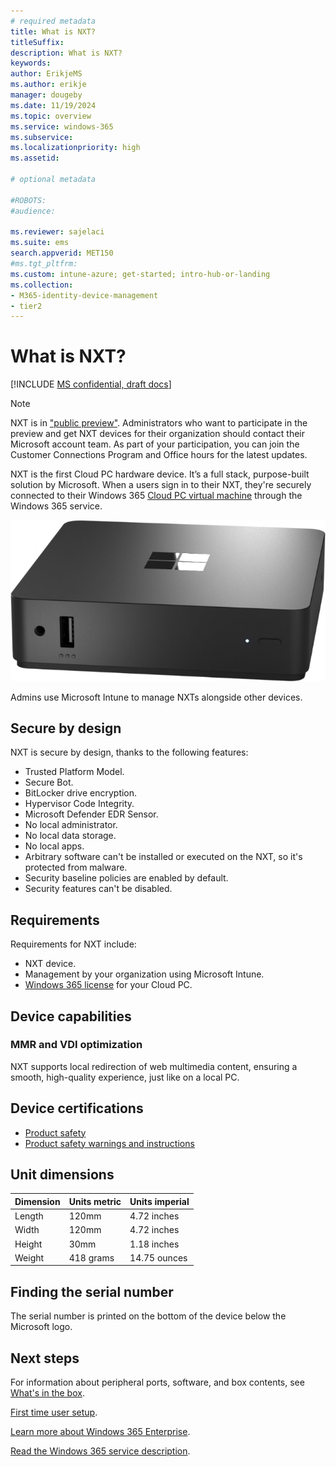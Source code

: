 ```yaml
---
# required metadata
title: What is NXT?
titleSuffix:
description: What is NXT?
keywords:
author: ErikjeMS  
ms.author: erikje
manager: dougeby
ms.date: 11/19/2024
ms.topic: overview
ms.service: windows-365
ms.subservice:
ms.localizationpriority: high
ms.assetid: 

# optional metadata

#ROBOTS:
#audience:

ms.reviewer: sajelaci
ms.suite: ems
search.appverid: MET150
#ms.tgt_pltfrm:
ms.custom: intune-azure; get-started; intro-hub-or-landing
ms.collection:
- M365-identity-device-management
- tier2
---
```


# What is NXT?

[!INCLUDE [MS confidential, draft docs](../includes/draft-doc.md)]

> [!NOTE]
> NXT is in ["public preview"](../public-preview.md). Administrators who want to participate in the preview and get NXT devices for their organization should contact their Microsoft account team. As part of your participation, you can join the Customer Connections Program and Office hours for the latest updates.

NXT is the first Cloud PC hardware device. It’s a full stack, purpose-built solution by Microsoft. When a users sign in to their NXT, they're securely connected to their Windows 365 [Cloud PC virtual machine](/windows-365/overview#what-is-a-cloud-pc) through the Windows 365 service.

![Image of the NXT device.](media/overview/device-front.png)

Admins use Microsoft Intune to manage NXTs alongside other devices.

## Secure by design

NXT is secure by design, thanks to the following features:

- Trusted Platform Model.
- Secure Bot.
- BitLocker drive encryption.
- Hypervisor Code Integrity.
- Microsoft Defender EDR Sensor.
- No local administrator.
- No local data storage.
- No local apps.
- Arbitrary software can't be installed or executed on the NXT, so it's protected from malware.
- Security baseline policies are enabled by default.
- Security features can't be disabled.

## Requirements

Requirements for NXT include:

- NXT device.
- Management by your organization using Microsoft Intune.
- [Windows 365 license](https://www.microsoft.com/licensing/product-licensing/windows-365?rtc=1) for your Cloud PC.

## Device capabilities

### MMR and VDI optimization

NXT supports local redirection of web multimedia content, ensuring a smooth, high-quality experience, just like on a local PC.

## Device certifications

- [Product safety](https://support.microsoft.com/en-us/windows/product-safety-warnings-and-instructions-726eab87-f471-4ad8-48e5-9c25f68927ba)
- [Product safety warnings and instructions](https://support.microsoft.com/en-us/windows/product-safety-warnings-and-instructions-726eab87-f471-4ad8-48e5-9c25f68927ba)

## Unit dimensions

| Dimension | Units metric | Units imperial |
| --- | --- | --- |
| Length | 120mm | 4.72 inches |
| Width | 120mm | 4.72 inches |
| Height | 30mm | 1.18 inches |
| Weight | 418 grams | 14.75 ounces |

## Finding the serial number

The serial number is printed on the bottom of the device below the Microsoft logo.

<!-- ########################## -->
## Next steps

For information about peripheral ports, software, and box contents, see [What's in the box](whats-in-the-box.md).

[First time user setup](setup.md).

[Learn more about Windows 365 Enterprise](../enterprise/overview.md).

[Read the Windows 365 service description](/office365/servicedescriptions/windows-365-service-description/windows-365-service-description).
